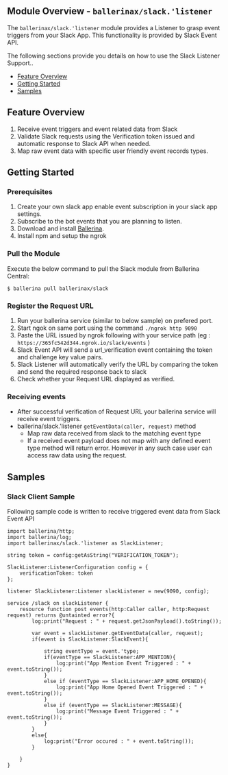 ## Module Overview - `ballerinax/slack.'listener`

The `ballerinax/slack.'listener` module provides a Listener to grasp event triggers from your Slack App. This functionality is provided by Slack Event API. 

The following sections provide you details on how to use the Slack Listener Support..

- [Feature Overview](#feature-overview)
- [Getting Started](#getting-started)
- [Samples](#samples)


## Feature Overview

1. Receive event triggers and event related data from Slack
2. Validate Slack requests using the Verification token issued and automatic response to Slack API when needed.
3. Map raw event data with specific user friendly event records types.


## Getting Started

### Prerequisites
1. Create your own slack app enable event subscription in your slack app settings. 
2. Subscribe to the bot events that you are planning to listen.
3. Download and install [Ballerina](https://ballerinalang.org/downloads/).
4. Install npm and setup the ngrok


### Pull the Module
Execute the below command to pull the Slack module from Ballerina Central:
```ballerina
$ ballerina pull ballerinax/slack
```

### Register the Request URL
1. Run your ballerina service (similar to below sample) on prefered port.
2. Start ngok on same port using the command ``` ./ngrok http 9090 ```
3. Paste the URL issued by ngrok following with your service path (eg : ```https://365fc542d344.ngrok.io/slack/events``` )
4. Slack Event API will send a url_verification event containing the token and challenge key value pairs.
5. Slack Listener will automatically verify the URL by comparing the token and send the required response back to slack 
6. Check whether your Request URL displayed as verified.

### Receiving events
* After successful verification of Request URL your ballerina service will receive event triggers. 
* ballerina/slack.'listener ``` getEventData(caller, request) ``` method 
    - Map raw data received from slack to the matching event type
    - If a received event payload does not map with any defined event type method will return error. However in any such case user can access raw data using the request.

## Samples

### Slack Client Sample
Following sample code is written to receive triggered event data from Slack Event API

```ballerina
import ballerina/http;
import ballerina/log;
import ballerinax/slack.'listener as SlackListener;

string token = config:getAsString("VERIFICATION_TOKEN");

SlackListener:ListenerConfiguration config = {
    verificationToken: token
};

listener SlackListener:Listener slackListener = new(9090, config);

service /slack on slackListener {
    resource function post events(http:Caller caller, http:Request request) returns @untainted error?{
        log:print("Request : " + request.getJsonPayload().toString());

        var event = slackListener.getEventData(caller, request);
        if(event is SlackListener:SlackEvent){

            string eventType = event.'type;
            if(eventType == SlackListener:APP_MENTION){
                log:print("App Mention Event Triggered : " + event.toString());
            }
            else if (eventType == SlackListener:APP_HOME_OPENED){
                log:print("App Home Opened Event Triggered : " + event.toString());
            }
            else if (eventType == SlackListener:MESSAGE){
                log:print("Message Event Triggered : " + event.toString());
            }
        }
        else{
            log:print("Error occured : " + event.toString());
        }
    
    }
}

```